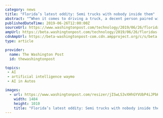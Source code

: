 ```yaml
---
category: news
title: "Florida’s latest oddity: Semi trucks with nobody inside them"
abstract: "“When it comes to driving a truck, a decent person paired with a decent artificial intelligence is better than the best ... Beginning last year in nearby Georgia, Waymo — formerly known as Google’s self-driving car project — unveiled a pilot ..."
publishedDateTime: 2019-06-26T12:00:00Z
sourceUrl: https://www.washingtonpost.com/technology/2019/06/26/floridas-latest-oddity-semi-trucks-with-nobody-inside-them/
ampUrl: https://beta.washingtonpost.com/technology/2019/06/26/floridas-latest-oddity-semi-trucks-with-nobody-inside-them/?outputType=amp
cdnAmpUrl: https://beta-washingtonpost-com.cdn.ampproject.org/c/s/beta.washingtonpost.com/technology/2019/06/26/floridas-latest-oddity-semi-trucks-with-nobody-inside-them/?outputType=amp
type: article

provider:
  name: The Washington Post
  id: thewashingtonpost

topics:
 - AI
 - artificial intelligence waymo
 - AI in Autos

images:
  - url: https://www.washingtonpost.com/resizer/jISwLS3vXHhGYVUbP4iJPbK9cec=/1484x0/arc-anglerfish-washpost-prod-washpost.s3.amazonaws.com/public/CY3KAFEW7RC5BBYOGETHD6MAJM.jpeg
    width: 1484
    height: 1010
    title: "Florida’s latest oddity: Semi trucks with nobody inside them"
---
```

